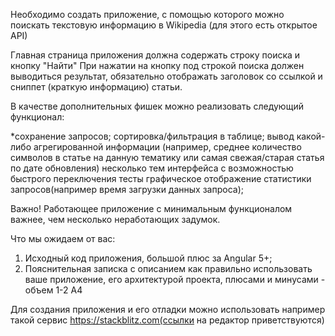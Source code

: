 Необходимо создать приложение, с помощью которого можно поискать текстовую информацию в Wikipedia (для этого есть открытое API)

Главная страница приложения должна содержать строку поиска и кнопку "Найти" 
При нажатии на кнопку под строкой поиска должен выводиться результат, обязательно отображать заголовок со ссылкой и сниппет (краткую информацию) статьи.

В качестве дополнительных фишек можно реализовать следующий функционал:

*сохранение запросов;
сортировка/фильтрация в таблице;
вывод какой-либо агрегированной информации (например, среднее количество символов в статье на данную тематику или самая свежая/старая статья по дате обновления)
несколько тем интерфейса с возможностью быстрого переключения
тесты
графическое отображение статистики запросов(например время загрузки данных запроса);

Важно! Работающее приложение с минимальным функционалом важнее, чем несколько неработающих задумок.

Что мы ожидаем от вас: 
  1. Исходный код приложения, большой плюс за Angular 5+;
  2. Пояснительная записка с описанием как правильно использовать ваше приложение, его архитектурой проекта, плюсами и минусами - объем 1-2 А4

Для создания приложения и его отладки можно использовать например такой сервис https://stackblitz.com(ссылки на редактор приветствуются)
